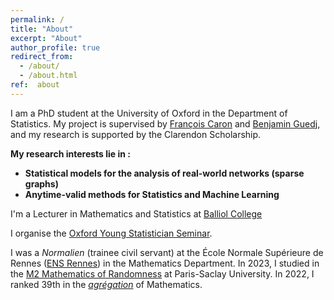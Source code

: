 ```yaml
---
permalink: /
title: "About"
excerpt: "About"
author_profile: true
redirect_from: 
  - /about/
  - /about.html
ref:  about
---
```


I am a PhD student at the University of Oxford in the Department of Statistics. My project is supervised by <a href="https://www.stats.ox.ac.uk/~caron/" class="special-link">François Caron</a> and <a href="https://bguedj.github.io" class="special-link">Benjamin Guedj</a>, and my research is supported by the Clarendon Scholarship.

**My research interests lie in :**
- **Statistical models for the analysis of real-world networks (sparse graphs)**
- **Anytime-valid methods for Statistics and Machine Learning**

I'm a Lecturer in Mathematics and Statistics at [Balliol College](https://www.balliol.ox.ac.uk)

I organise the <a href="https://youngstatmlseminar.github.io" class="special-link">Oxford Young Statistician Seminar</a>.

I was a <i>Normalien</i> (trainee civil servant) at the École Normale Supérieure de Rennes ([ENS Rennes](https://international.ens-rennes.fr)) in the Mathematics Department. 
In 2023, I studied in the [M2 Mathematics of Randomness](https://www.universite-paris-saclay.fr/en/education/master/mathematics-and-applications/m2-mathematics-randomness)  at Paris-Saclay University. 
In 2022, I ranked 39th in the <i>[agrégation](https://en.wikipedia.org/wiki/Agrégation)</i>  of Mathematics.





